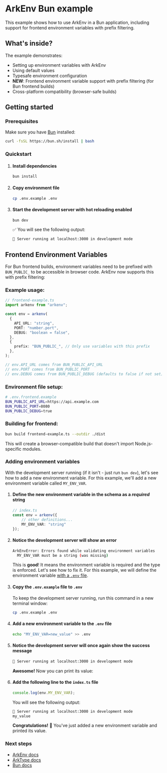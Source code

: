 # ArkEnv Bun example

This example shows how to use ArkEnv in a Bun application, including support for frontend environment variables with prefix filtering.

## What's inside?

The example demonstrates:
- Setting up environment variables with ArkEnv
- Using default values
- Typesafe environment configuration
- **NEW**: Frontend environment variable support with prefix filtering (for Bun frontend builds)
- Cross-platform compatibility (browser-safe builds)

## Getting started

### Prerequisites

Make sure you have [Bun](https://bun.sh) installed:

```bash
curl -fsSL https://bun.sh/install | bash
```

### Quickstart

1. #### Install dependencies
   ```bash
   bun install
   ```

2. #### Copy environment file
   ```bash
   cp .env.example .env
   ```

3. #### Start the development server with hot reloading enabled
   ```bash
   bun dev
   ```
   :white_check_mark: You will see the following output:
   ```bash
   🚀 Server running at localhost:3000 in development mode
   ```

## Frontend Environment Variables

For Bun frontend builds, environment variables need to be prefixed with `BUN_PUBLIC_` to be accessible in browser code. ArkEnv now supports this with prefix filtering:

### Example usage:

```typescript
// frontend-example.ts
import arkenv from "arkenv";

const env = arkenv(
  {
    API_URL: "string",
    PORT: "number.port", 
    DEBUG: "boolean = false",
  },
  {
    prefix: "BUN_PUBLIC_", // Only use variables with this prefix
  },
);

// env.API_URL comes from BUN_PUBLIC_API_URL
// env.PORT comes from BUN_PUBLIC_PORT  
// env.DEBUG comes from BUN_PUBLIC_DEBUG (defaults to false if not set)
```

### Environment file setup:

```bash
# .env.frontend.example
BUN_PUBLIC_API_URL=https://api.example.com
BUN_PUBLIC_PORT=8080
BUN_PUBLIC_DEBUG=true
```

### Building for frontend:

```bash
bun build frontend-example.ts --outdir ./dist
```

This will create a browser-compatible build that doesn't import Node.js-specific modules.

### Adding environment variables

With the development server running (if it isn't - just run `bun dev`), let's see how to add a new environment variable. For this example, we'll add a new environment variable called `MY_ENV_VAR`.

1. #### Define the new environment variable in the schema as a _required_ string
    ```typescript
    // index.ts
    const env = arkenv({
        // other definitions...
        MY_ENV_VAR: "string"
    });
    ```

2. #### Notice the development server will show an error
    ```bash
    ArkEnvError: Errors found while validating environment variables
      MY_ENV_VAR must be a string (was missing)
    ```
    This is **good**! It means the environment variable is required and the type is enforced. Let's see how to fix it. For this example, we will define the environment variable [with a `.env` file](https://arkenv.js.org/docs/guides/environment-configuration#using-env-files).

3. #### Copy the `.env.example` file to `.env`
   
    To keep the development server running, run this command in a new terminal window:
    ```bash
    cp .env.example .env
    ```

4. #### Add a new environment variable to the `.env` file
    ```bash
    echo "MY_ENV_VAR=new_value" >> .env
    ```

5. #### Notice the development server will once again show the success message
    ```bash
    🚀 Server running at localhost:3000 in development mode
    ```
    **Awesome!** Now you can print its value:

6. #### Add the following line to the `index.ts` file
    ```typescript
    console.log(env.MY_ENV_VAR);
    ```
    You will see the following output:
    ```bash
    🚀 Server running at localhost:3000 in development mode
    my_value
    ```
    **Congratulations!** :tada: You've just added a new environment variable and printed its value.

### Next steps

- [ArkEnv docs](https://arkenv.js.org/docs)
- [ArkType docs](https://arktype.io/)
- [Bun docs](https://bun.com/docs)
